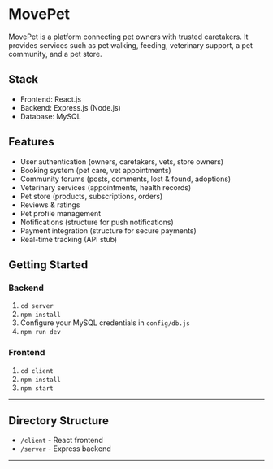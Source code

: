 # MovePet

MovePet is a platform connecting pet owners with trusted caretakers. It provides services such as pet walking, feeding, veterinary support, a pet community, and a pet store.

## Stack
- Frontend: React.js
- Backend: Express.js (Node.js)
- Database: MySQL

## Features
- User authentication (owners, caretakers, vets, store owners)
- Booking system (pet care, vet appointments)
- Community forums (posts, comments, lost & found, adoptions)
- Veterinary services (appointments, health records)
- Pet store (products, subscriptions, orders)
- Reviews & ratings
- Pet profile management
- Notifications (structure for push notifications)
- Payment integration (structure for secure payments)
- Real-time tracking (API stub)

## Getting Started

### Backend
1. `cd server`
2. `npm install`
3. Configure your MySQL credentials in `config/db.js`
4. `npm run dev`

### Frontend
1. `cd client`
2. `npm install`
3. `npm start`

---

## Directory Structure
- `/client` - React frontend
- `/server` - Express backend

---

